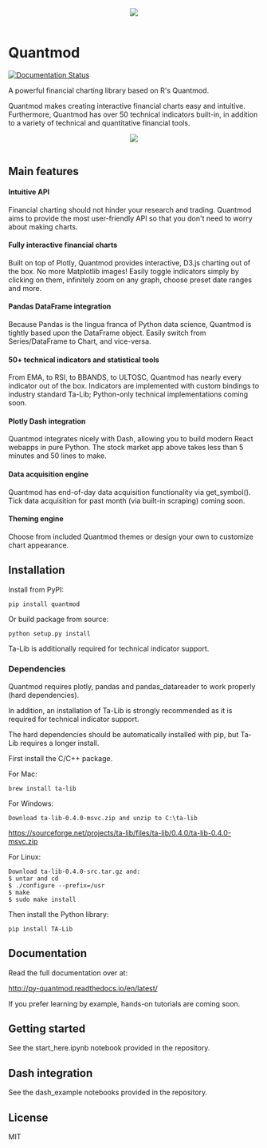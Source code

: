 <div align="center">
  <img src="https://raw.githubusercontent.com/jackwluo/py-quantmod/master/assets/banner.png"><br><br>
</div>

# Quantmod

[![Documentation Status](https://readthedocs.org/projects/py-quantmod/badge/?version=latest)](http://py-quantmod.readthedocs.io/en/latest/?badge=latest)

A powerful financial charting library based on R's Quantmod.

Quantmod makes creating interactive financial charts easy and intuitive. Furthermore, Quantmod has over 50 technical indicators built-in, in addition to a variety of technical and quantitative financial tools.

<div align="center">
  <img src="https://raw.githubusercontent.com/jackwluo/py-quantmod/master/assets/demo.gif"><br><br>
</div>

## Main features

#### Intuitive API

Financial charting should not hinder your research and trading.
Quantmod aims to provide the most user-friendly API so that you don't need to worry about making charts.

#### Fully interactive financial charts

Built on top of Plotly, Quantmod provides interactive, D3.js charting out of the box. No more Matplotlib images!
Easily toggle indicators simply by clicking on them, infinitely zoom on any graph, choose preset date ranges and more.

#### Pandas DataFrame integration

Because Pandas is the lingua franca of Python data science, Quantmod is tightly based upon the DataFrame object.
Easily switch from Series/DataFrame to Chart, and vice-versa.

#### 50+ technical indicators and statistical tools

From EMA, to RSI, to BBANDS, to ULTOSC, Quantmod has nearly every indicator out of the box.
Indicators are implemented with custom bindings to industry standard Ta-Lib; Python-only technical implementations coming soon.

#### Plotly Dash integration

Quantmod integrates nicely with Dash, allowing you to build modern React webapps in pure Python.
The stock market app above takes less than 5 minutes and 50 lines to make.

#### Data acquisition engine

Quantmod has end-of-day data acquisition functionality via get_symbol().
Tick data acquisition for past month (via built-in scraping) coming soon.

#### Theming engine

Choose from included Quantmod themes or design your own to customize chart appearance.

## Installation

Install from PyPI:

    pip install quantmod

Or build package from source:

    python setup.py install

Ta-Lib is additionally required for technical indicator support.

### Dependencies

Quantmod requires plotly, pandas and pandas_datareader to work properly (hard dependencies).

In addition, an installation of Ta-Lib is strongly recommended as it is required for technical indicator support.

The hard dependencies should be automatically installed with pip, but Ta-Lib requires a longer install.

First install the C/C++ package.

For Mac:

    brew install ta-lib

For Windows:

    Download ta-lib-0.4.0-msvc.zip and unzip to C:\ta-lib

  https://sourceforge.net/projects/ta-lib/files/ta-lib/0.4.0/ta-lib-0.4.0-msvc.zip

For Linux:

    Download ta-lib-0.4.0-src.tar.gz and:
    $ untar and cd
    $ ./configure --prefix=/usr
    $ make
    $ sudo make install

Then install the Python library:

    pip install TA-Lib

## Documentation

Read the full documentation over at:

http://py-quantmod.readthedocs.io/en/latest/

If you prefer learning by example, hands-on tutorials are coming soon.

## Getting started

See the start_here.ipynb notebook provided in the repository.

## Dash integration

See the dash_example notebooks provided in the repository.

## License

MIT
